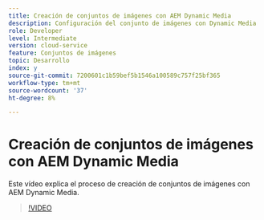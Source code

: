 ```yaml
---
title: Creación de conjuntos de imágenes con AEM Dynamic Media
description: Configuración del conjunto de imágenes con Dynamic Media
role: Developer
level: Intermediate
version: cloud-service
feature: Conjuntos de imágenes
topic: Desarrollo
index: y
source-git-commit: 7200601c1b59bef5b1546a100589c757f25bf365
workflow-type: tm+mt
source-wordcount: '37'
ht-degree: 8%

---
```


# Creación de conjuntos de imágenes con AEM Dynamic Media

Este vídeo explica el proceso de creación de conjuntos de imágenes con AEM Dynamic Media.

>[!VIDEO](https://video.tv.adobe.com/v/335581?quality=9&learn=on)

